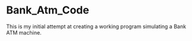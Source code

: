 # Bank_Atm_Code
This is my initial attempt at creating a working program simulating a Bank ATM machine.
